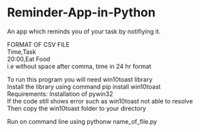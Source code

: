 # Reminder-App-in-Python
An app which reminds you of your task by notifiying it. 

FORMAT OF CSV FILE  
Time,Task  
20:00,Eat Food  
i.e without space after comma, time in 24 hr format  

To run this program you will need win10toast library   
Install the library using command pip install win10toast   
Requirements: Installation of pywin32  
If the code still shows error such as win10toast not able to resolve  
Then copy the win10toast folder to your directory  

Run on command line using pythonw name_of_file.py
